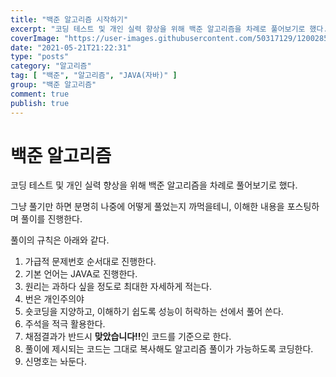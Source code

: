 ```yaml
---
title: "백준 알고리즘 시작하기"
excerpt: "코딩 테스트 및 개인 실력 향상을 위해 백준 알고리즘을 차례로 풀어보기로 했다. 그냥 풀기만 하면 분명히 나중에 어떻게 풀었는지 까먹을테니, 이해한 내용을 포스팅하며 풀이를 진행한다. 풀이의 규칙은 아래와 같다."
coverImage: "https://user-images.githubusercontent.com/50317129/120028591-d5ece480-c02f-11eb-88f0-e14fc647dd81.png"
date: "2021-05-21T21:22:31"
type: "posts"
category: "알고리즘"
tag: [ "백준", "알고리즘", "JAVA(자바)" ]
group: "백준 알고리즘"
comment: true
publish: true
---
```


# 백준 알고리즘

코딩 테스트 및 개인 실력 향상을 위해 백준 알고리즘을 차례로 풀어보기로 했다.

그냥 풀기만 하면 분명히 나중에 어떻게 풀었는지 까먹을테니, 이해한 내용을 포스팅하며 풀이를 진행한다.

풀이의 규칙은 아래와 같다.

1. 가급적 문제번호 순서대로 진행한다.
2. 기본 언어는 <span class="orange-A400">JAVA</span>로 진행한다.
3. 원리는 과하다 싶을 정도로 최대한 자세하게 적는다.
4. 번은 개인주의야
5. 숏코딩을 지양하고, 이해하기 쉽도록 성능이 허락하는 선에서 풀어 쓴다.
6. 주석을 적극 활용한다.
7. 채점결과가 반드시 <b class="green-A400">맞았습니다!!</b>인 코드를 기준으로 한다.
8. 풀이에 제시되는 코드는 그대로 복사해도 알고리즘 풀이가 가능하도록 코딩한다.
9. 신명호는 놔둔다.